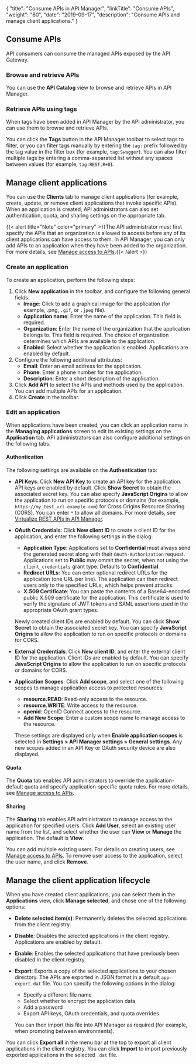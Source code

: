 {
    "title": "Consume APIs in API Manager",
    "linkTitle": "Consume APIs",
    "weight": "80",
    "date": "2019-09-17",
    "description": "Consume APIs and manage client applications."
}

## Consume APIs

API consumers can consume the managed APIs exposed by the API Gateway.

### Browse and retrieve APIs

You can use the **API Catalog** view to browse and retrieve APIs in API Manager.

### Retrieve APIs using tags

When tags have been added in API Manager by the API administrator, you can use them to browse and retrieve APIs.

You can click the **Tags** button in the API Manager toolbar to select tags to filter, or you can filter tags manually by entering the `tag:` prefix followed by the tag value in the filter box (for example, `tag:Swagger`). You can also filter multiple tags by entering a comma-separated list without any spaces between values (for example, `tag:REST,R+D`).

## Manage client applications

You can use the **Clients** tab to manage client applications (for example, create, update, or remove client applications that invoke specific APIs). When an application is created, API administrators can also set authentication, quota, and sharing settings on the appropriate tab.

{{< alert title="Note" color="primary" >}}The API administrator must first specify the APIs that an organization is allowed to access before any of its client applications can have access to them. In API Manager, you can only add APIs to an application when they have been added to the organization. For more details, see [Manage access to APIs](/docs/apim_administration/apimgr_admin/api_mgmt_admin/).{{< /alert >}}

### Create an application

To create an application, perform the following steps:

1. Click **New application** in the toolbar, and configure the following general fields:
    * **Image**: Click to add a graphical image for the application (for example, .png, `.gif`, or `.jpeg` file).
    * **Application name**: Enter the name of the application. This field is required.
    * **Organization**: Enter the name of the organization that the application belongs to. This field is required. The choice of organization determines which APIs are available to the application.
    * **Enabled**: Select whether the application is enabled. Applications are enabled by default.
2. Configure the following additional attributes:
    * **Email**: Enter an email address for the application.
    * **Phone**: Enter a phone number for the application.
    * **Description**: Enter a short description of the application.
3. Click **Add API**
    to select the APIs and methods used by the application. You can add multiple APIs for an application.
4. Click **Create** in the toolbar.

### Edit an application

When applications have been created, you can click an application name in the **Managing applications** screen to edit its existing settings on the **Application** tab. API administrators can also configure additional settings on the following tabs.

#### Authentication

The following settings are available on the **Authentication** tab:

* **API Keys**: Click **New API Key** to create an API key for the application. API keys are enabled by default. Click **Show Secret** to obtain the associated secret key. You can also specify **JavaScript Origins** to allow the application to run on specific protocols or domains (for example, `https://my_test_url.example.com`) for Cross Origins Resource Sharing (CORS). You can enter `*` to allow all domains. For more details, see [Virtualize REST APIs in API Manager](/docs/apim_administration/apimgr_admin/api_mgmt_virtualize_web/).
* **OAuth Credentials**: Click **New client ID** to create a client ID for the application, and enter the following settings in the dialog:
    * **Application Type**: Applications set to **Confidential** must always send the generated secret along with their `OAuth-Authorization` request. Applications set to **Public** may ommit the secret, when not using the `client_credentials` grant type. Defaults to **Confidential**.
    * **Redirect URLs**: You can enter optional redirect URLs for the application (one URL per line). The application can then redirect users only to the specified URLs, which helps prevent attacks.
    * **X.509 Certificate**: You can paste the contents of a Base64-encoded public X.509 certificate for the application. This certificate is used to verify the signature of JWT tokens and SAML assertions used in the appropriate OAuth grant types.

    Newly created client IDs are enabled by default. You can click **Show Secret** to obtain the associated secret key. You can specify **JavaScript Origins** to allow the application to run on specific protocols or domains for CORS.
* **External Credentials**: Click **New client ID**, and enter the external client ID for the application. Client IDs are enabled by default. You can specify **JavaScript Origins** to allow the application to run on specific protocols or domains for CORS.
* **Application Scopes**: Click **Add scope**, and select one of the following scopes to manage application access to protected resources:
    * **resource.READ**: Read-only access to the resource.
    * **resource.WRITE**: Write access to the resource.
    * **openid**: OpenID Connect access to the resource.
    * **Add New Scope**: Enter a custom scope name to manage access to the resource.

    These settings are displayed only when **Enable application scopes** is selected in **Settings > API Manager settings > General settings**. Any new scopes added in an API Key or OAuth security device are also displayed.

#### Quota

The **Quota** tab enables API administrators to override the application-default quota and specify application-specific quota rules. For more details, see [Manage access to APIs](/docs/apim_administration/apimgr_admin/api_mgmt_admin/).

#### Sharing

The **Sharing** tab enables API administrators to manage access to the application for specified users. Click **Add User**, select an existing user name from the list, and select whether the user can **View** or **Manage** the application. The default is **View**.

You can add multiple existing users. For details on creating users, see [Manage access to APIs](/docs/apim_administration/apimgr_admin/api_mgmt_admin/). To remove user access to the application, select the user name, and click **Remove**.

## Manage the client application lifecycle

When you have created client applications, you can select them in the **Applications** view, click **Manage selected**, and chose one of the following options:

* **Delete selected item(s)**: Permanently deletes the selected applications from the client registry.
* **Disable**: Disables the selected applications in the client registry. Applications are enabled by default.
* **Enable**: Enables the selected applications that have previously been disabled in the client registry.
* **Export**: Exports a copy of the selected applications to your chosen directory. The APIs are exported in JSON format in a default `app-export.dat` file. You can specify the following options in the dialog:
    * Specify a different file name
    * Select whether to encrypt the application data
    * Add a password
    * Export API keys, OAuth credentials, and quota overrides

    You can then import this file into API Manager as required (for example, when promoting between environments).

You can click **Export all** in the menu bar at the top to export all client applications in the client registry. You can click **Import** to import previously exported applications in the selected `.dat` file.
